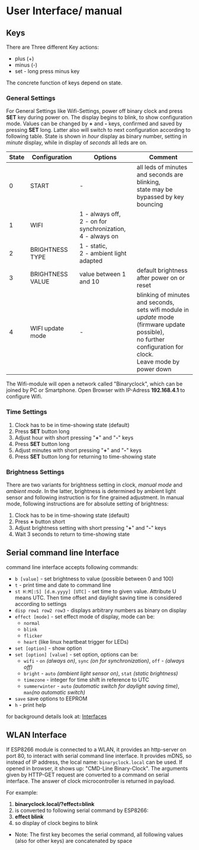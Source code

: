 # User Interface/ manual

## Keys
There are Three different Key actions:
* plus (+)
* minus (-)
* set - long press minus key

The concrete function of keys depend on state.

### General Settings
For General Settings like Wifi-Settings, power off binary clock and press **SET** key during power on.
The display begins to blink, to show configuration mode. Values can be changed by **+** and **-** keys,
confirmed and saved by pressing **SET** long. Latter also will switch to next configuration according to following table.
State is shown in *hour* display as binary number, setting in *minute* display, while in display of *seconds* all leds are on. 

| State | Configuration | Options | Comment |
| ---   | --- | --- | --- | 
|  0    | START         |       - | all leds of minutes and seconds are blinking, <br>state may be bypassed by key bouncing  |
|  1    | WIFI          | 1 - always off,<br> 2 - on for synchronization,<br> 4 - always on | |
|  2    | BRIGHTNESS TYPE | 1 - static,<br> 2 - ambient light adapted |  |
|  3    | BRIGHTNESS VALUE | value between 1 and 10 | default brightness after power on or reset |
|  4    | WIFI update mode | - | blinking of minutes and seconds, <br>sets wifi module in *update* mode <br>(firmware update possible), <br>no further configuration for clock. <br>Leave mode by power down |

The Wifi-module will open a network called "Binaryclock", which can be joined by PC or Smartphone.
Open Browser with IP-Adress **192.168.4.1** to configure Wifi.



### Time Settings
1. Clock has to be in time-showing state (default)
1. Press **SET** button long
1. Adjust hour with short pressing "**+**" and "**-**" keys
1. Press **SET** button long
1. Adjust minutes with short pressing "**+**" and "**-**" keys
1. Press **SET** button long for returning to time-showing state

### Brightness Settings
There are two variants for brightness setting in clock, *manual mode* and *ambient mode*.
In the latter, brightness is determined by ambient light sensor and following instruction is for fine grained adjustment.
In manual mode, following instructions are for absolute setting of brightness:

1. Clock has to be in time-showing state (default)
1. Press **+** button short
1. Adjust brightness setting with short pressing "**+**" and "**-**" keys
1. Wait 3 seconds to return to time-showing state

## Serial command line Interface
command line interface accepts following commands:
* `b [value]` - set brightness to value (possible between 0 and 100)
* `t` - print time and date to command line
* `st H:M[:S] [d.m.yyyy] [UTC]` - set time to given value. Attribute U means UTC. Then time offset and daylight saving time is considered according to settings
* `disp row1 row2 row3` - displays arbitrary numbers as binary on display
* `effect [mode]` - set effect mode of display, mode can be:
  * `normal`
  * `blink`
  * `flicker`
  * `heart` (like linux heartbeat trigger for LEDs)
* `set [option]` - show option
* `set [option] [value]` - set option, options can be:
  * `wifi` - `on` *(always on)*, `sync` *(on for synchronization)*, `off` - *(always off)*
  * `bright` - `auto` *(ambient light sensor on)*, `stat` *(static brightness)*
  * `timezone` - integer for time shift in reference to UTC
  * `summerwinter` - `auto` *(automatic switch for daylight saving time)*, `man`*(no automatic switch)*
* `save` save options to EEPROM
* `h` - print help

for background details look at: [Interfaces](Interfaces.md)

## WLAN Interface
If ESP8266 module is connected to a WLAN, it provides an http-server on port 80, to interact with serial command line interface. It provides mDNS, so instead of IP address, the local name: ``binaryclock.local`` can be used.
If opened in browser, it shows up: "CMD-Line Binary-Clock".
The arguments given by HTTP-GET request are converted to a command on serial interface. The answer of clock microcontroller is returned in payload.

For example:
1. **binaryclock.local/?effect=blink**
1. is converted to following serial command by ESP8266:
1. **effect blink**
1. so display of clock begins to blink

* Note: The first key becomes the serial command, all following values (also for other keys) are concatenated by space

